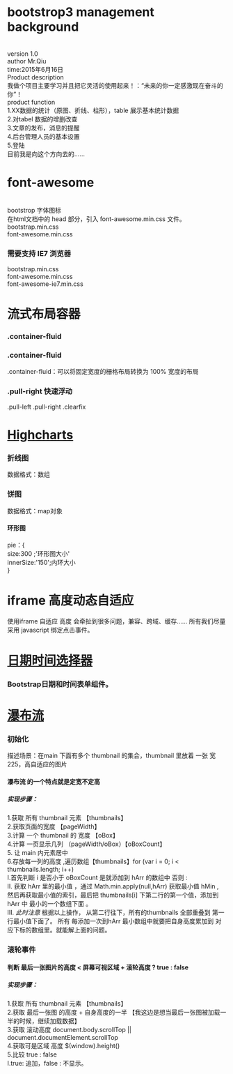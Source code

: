 <h1>bootstrop3 management background</h1><br/>
version 1.0<br/>
author Mr.Qiu<br/>
time:2015年6月16日<br/>
Product description<br/>
我做个项目主要学习并且把它灵活的使用起来！：“未来的你一定感激现在奋斗的你”！<br/>
product  function<br/>
1.XX数据的统计（原图、折线、柱形），table 展示基本统计数据<br/>
2.对tabel 数据的增删改查<br/>
3.文章的发布，消息的提醒<br/>
4.后台管理人员的基本设置<br/>
5.登陆 <br/>
目前我是向这个方向去的......<br/>

<h1>font-awesome</h1><br/>
bootstrop 字体图标 <br/>
在html文档中的  head 部分，引入 font-awesome.min.css 文件。 <br/>
bootstrap.min.css <br/>
font-awesome.min.css <br/>
<h3>需要支持 IE7 浏览器</h3>
bootstrap.min.css <br/>
font-awesome.min.css <br/>
font-awesome-ie7.min.css <br/>
<!--[if IE 7]>
<link rel="stylesheet" href="assets/css/font-awesome-ie7.min.css">
<![endif]-->

<h1>流式布局容器 <h3>.container-fluid</h3></h1>
<h3>.container-fluid</h3>
.container-fluid：可以将固定宽度的栅格布局转换为 100% 宽度的布局<br/>
<h3>.pull-right 快速浮动</h3>
.pull-left .pull-right  .clearfix


<h1><a href="http://www.hcharts.cn/">Highcharts</a></h1>
<!-- 
	version 1.0 
	封装了2个简单的统计图 待测试 
	后续有需求在加
-->
<h3>折线图</h3>
数据格式：数组
<!-- [{
    name: 'Tokyo',
    data: [7.0, 6.9, 9.5, 14.5, 18.2, 21.5, 25.2, 26.5, 23.3, 18.3, 13.9, 9.6]
}] -->
<h3>饼图</h3>
数据格式：map对象 <br/>
<!-- 
	[{
	    type: 'pie',
	    name: 'Browser share',
	    data: [
		        ['Firefox',   45.0],
		        ['IE',       26.8],
		        {
		            name: 'Chrome',
		            y: 12.8,
		            sliced: true,
		            selected: true
		        },
		        ['Safari',    8.5],
		        ['Opera',     6.2],
		        ['Others',   0.7]
	    	]
	}]
 -->
 <h4>环形图</h4>
 pie：{	<br />
	size:300 ;'环形图大小'<br/> 
	innerSize:'150';内环大小 <br/>
 }

 <h1>iframe 高度动态自适应</h1>
 使用iframe  自适应 高度 会牵扯到很多问题，兼容、跨域、缓存...... 所有我们尽量采用 javascript 绑定点击事件。<br/>
 

 <h1><a href="http://www.bootcss.com/p/bootstrap-datetimepicker/">日期时间选择器</a></h1>
 <h3>Bootstrap日期和时间表单组件。</h3>

<h1><a href="falls.html">瀑布流</a></h1>
<h3>初始化</h3>
描述场景：在main 下面有多个 thumbnail 的集合，thumbnail 里放着 一张 宽225，高自适应的图片 
<h4>瀑布流 的一个特点就是定宽不定高</h4> 	
<h5>实现步骤：</h5>
1.获取 所有 thumbnail 元素  【thumbnails】 <br>
2.获取页面的宽度 【pageWidth】<br>
3.计算 一个 thumbnail 的 宽度 【oBox】<br>
4.计算 一页显示几列  （pageWidth/oBox）【oBoxCount】<br>
5. 让 main 内元素居中<br>
6.存放每一列的高度 ,遍历数组【thumbnails】for (var i = 0; i < thumbnails.length; i++) <br>
I.首先判断 i 是否小于 oBoxCount  是就添加到 hArr 的数组中   否则  :<br>
II. 获取 hArr 里的最小值 ，通过 Math.min.apply(null,hArr) 获取最小值 hMin , 然后再获取最小值的索引，最后把 thumbnails[i] 下第二行的第一个值，添加到 hArr 中 最小的一个数组下面 。<br>
III. <em>此时注意</em> 根据以上操作， 从第二行往下，所有的thumbnails 全部重叠到 第一行最小值下面了。 所有 每添加一次到hArr 最小数组中就要把自身高度累加到 对应下标的数组里。就能解上面的问题。<br>

<h3>滚轮事件</h3>
<h4>判断  最后一张图片的高度 <  屏幕可视区域 + 滚轮高度  ? true : false </h4>
<h5>实现步骤：</h5>
1.获取 所有 thumbnail 元素  【thumbnails】 <br>
2.获取 最后一张图 的高度 + 自身高度的一半 【我这边是想当最后一张图被加载一半的时候，继续加载数据】 <br> 
3.获取 滚动高度  document.body.scrollTop || document.documentElement.scrollTop<br>
4.获取可是区域 高度 $(window).height()<br>
5.比较 true : false <br>
I.true: 追加，false : 不显示。



